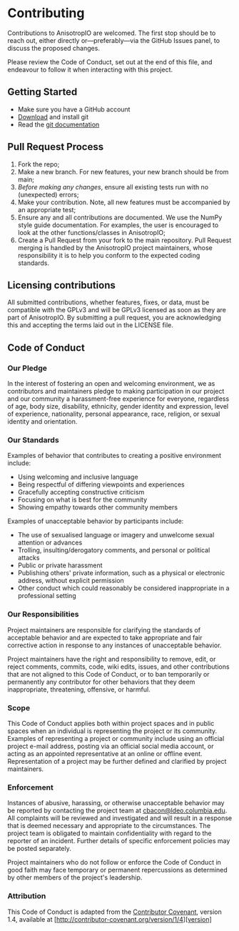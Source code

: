 # Contributing

Contributions to AnisotropIO are welcomed. The first stop should be to reach out, either directly or—preferably—via the GitHub Issues panel, to discuss the proposed changes.

Please review the Code of Conduct, set out at the end of this file, and endeavour to follow it when interacting with this project.

## Getting Started

 * Make sure you have a GitHub account
 * [Download](https://git-scm.com/downloads) and install git
 * Read the [git documentation](https://git-scm.com/book/en/Git-Basics)

## Pull Request Process

1. Fork the repo;
2. Make a new branch. For new features, your new branch should be from main;
3. *Before making any changes*, ensure all existing tests run with no (unexpected) errors;
4. Make your contribution. Note, all new features must be accompanied by an appropriate test;
5. Ensure any and all contributions are documented. We use the NumPy style guide documentation. For examples, the user is encouraged to look at the other functions/classes in AnisotropIO;
6. Create a Pull Request from your fork to the main repository. Pull Request merging is handled by the AnisotropIO project maintainers, whose responsibility it is to help you conform to the expected coding standards.

## Licensing contributions
All submitted contributions, whether features, fixes, or data, must be compatible with the GPLv3 and will be GPLv3 licensed as soon as they are part of AnisotropIO. By submitting a pull request, you are acknowledging this and accepting the terms laid out in the LICENSE file.

## Code of Conduct

### Our Pledge

In the interest of fostering an open and welcoming environment, we as
contributors and maintainers pledge to making participation in our project and
our community a harassment-free experience for everyone, regardless of age, body
size, disability, ethnicity, gender identity and expression, level of experience,
nationality, personal appearance, race, religion, or sexual identity and
orientation.

### Our Standards

Examples of behavior that contributes to creating a positive environment
include:

* Using welcoming and inclusive language
* Being respectful of differing viewpoints and experiences
* Gracefully accepting constructive criticism
* Focusing on what is best for the community
* Showing empathy towards other community members

Examples of unacceptable behavior by participants include:

* The use of sexualised language or imagery and unwelcome sexual attention or
advances
* Trolling, insulting/derogatory comments, and personal or political attacks
* Public or private harassment
* Publishing others' private information, such as a physical or electronic
  address, without explicit permission
* Other conduct which could reasonably be considered inappropriate in a
  professional setting

### Our Responsibilities

Project maintainers are responsible for clarifying the standards of acceptable
behavior and are expected to take appropriate and fair corrective action in
response to any instances of unacceptable behavior.

Project maintainers have the right and responsibility to remove, edit, or
reject comments, commits, code, wiki edits, issues, and other contributions
that are not aligned to this Code of Conduct, or to ban temporarily or
permanently any contributor for other behaviors that they deem inappropriate,
threatening, offensive, or harmful.

### Scope

This Code of Conduct applies both within project spaces and in public spaces
when an individual is representing the project or its community. Examples of
representing a project or community include using an official project e-mail
address, posting via an official social media account, or acting as an appointed
representative at an online or offline event. Representation of a project may be
further defined and clarified by project maintainers.

### Enforcement

Instances of abusive, harassing, or otherwise unacceptable behavior may be
reported by contacting the project team at cbacon@ldeo.columbia.edu. All
complaints will be reviewed and investigated and will result in a response that
is deemed necessary and appropriate to the circumstances. The project team is
obligated to maintain confidentiality with regard to the reporter of an incident.
Further details of specific enforcement policies may be posted separately.

Project maintainers who do not follow or enforce the Code of Conduct in good
faith may face temporary or permanent repercussions as determined by other
members of the project's leadership.

### Attribution

This Code of Conduct is adapted from the [Contributor Covenant][homepage], version 1.4,
available at [http://contributor-covenant.org/version/1/4][version]

[homepage]: http://contributor-covenant.org
[version]: http://contributor-covenant.org/version/1/4/
